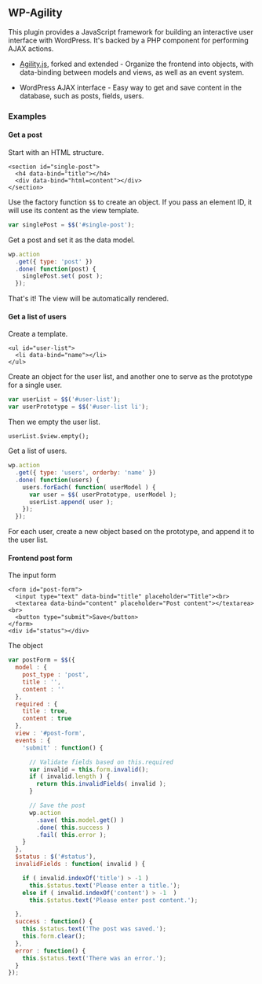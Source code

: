 ## WP-Agility

This plugin provides a JavaScript framework for building an interactive user interface with WordPress. It's backed by a PHP component for performing AJAX actions.

- [Agility.js](http://agilityjs.com), forked and extended - Organize the frontend into objects, with data-binding between models and views, as well as an event system.

- WordPress AJAX interface - Easy way to get and save content in the database, such as posts, fields, users. 

### Examples

#### Get a post

Start with an HTML structure.

```
<section id="single-post">
  <h4 data-bind="title"></h4>
  <div data-bind="html=content"></div>
</section>
```

Use the factory function `$$` to create an object. If you pass an element ID, it will use its content as the view template.

```javascript
var singlePost = $$('#single-post');
```

Get a post and set it as the data model.

```javascript
wp.action
  .get({ type: 'post' })
  .done( function(post) {
    singlePost.set( post );
  });
```

That's it! The view will be automatically rendered.

#### Get a list of users

Create a template.

```
<ul id="user-list">
  <li data-bind="name"></li>
</ul>
```

Create an object for the user list, and another one to serve as the prototype for a single user.

```javascript
var userList = $$('#user-list');
var userPrototype = $$('#user-list li');
```

Then we empty the user list.

```
userList.$view.empty();
```

Get a list of users.

```javascript
wp.action
  .get({ type: 'users', orderby: 'name' })
  .done( function(users) {
    users.forEach( function( userModel ) {
      var user = $$( userPrototype, userModel );
      userList.append( user );
    });
  });
```

For each user, create a new object based on the prototype, and append it to the user list.

#### Frontend post form

The input form

```
<form id="post-form">
  <input type="text" data-bind="title" placeholder="Title"><br>
  <textarea data-bind="content" placeholder="Post content"></textarea><br>
  <button type="submit">Save</button>
</form>
<div id="status"></div>
```

The object


```javascript
var postForm = $$({
  model : {
    post_type : 'post',
    title : '',
    content : ''
  },
  required : {
    title : true,
    content : true
  },
  view : '#post-form',
  events : {
    'submit' : function() {

      // Validate fields based on this.required
      var invalid = this.form.invalid();
      if ( invalid.length ) {
        return this.invalidFields( invalid );
      }

      // Save the post
      wp.action
        .save( this.model.get() )
        .done( this.success )
        .fail( this.error );
    }
  },
  $status : $('#status'),
  invalidFields : function( invalid ) {

    if ( invalid.indexOf('title') > -1 )
      this.$status.text('Please enter a title.');
    else if ( invalid.indexOf('content') > -1  )
      this.$status.text('Please enter post content.');

  },
  success : function() {
    this.$status.text('The post was saved.');
    this.form.clear();
  },
  error : function() {
    this.$status.text('There was an error.');
  }
});
```